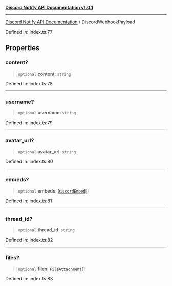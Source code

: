 [**Discord Notify API Documentation v1.0.1**](../README.md)

***

[Discord Notify API Documentation](../globals.md) / DiscordWebhookPayload

Defined in: index.ts:77

## Properties

### content?

> `optional` **content**: `string`

Defined in: index.ts:78

***

### username?

> `optional` **username**: `string`

Defined in: index.ts:79

***

### avatar\_url?

> `optional` **avatar\_url**: `string`

Defined in: index.ts:80

***

### embeds?

> `optional` **embeds**: [`DiscordEmbed`](DiscordEmbed.md)[]

Defined in: index.ts:81

***

### thread\_id?

> `optional` **thread\_id**: `string`

Defined in: index.ts:82

***

### files?

> `optional` **files**: [`FileAttachment`](FileAttachment.md)[]

Defined in: index.ts:83
